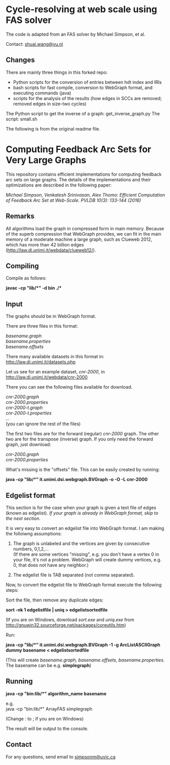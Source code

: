 
# Cycle-resolving at web scale using FAS solver


The code is adapted from an FAS solver by Michael Simpson, et al.

Contact: shuai.wang@vu.nl

Changes
--
There are mainly three things in this forked repo:
- Python scripts for the conversion of entries between hdt index and IRIs
- bash scripts for fast compile, conversion to WebGraph format, and executing commands (java)
- scripts for the analysis of the results (how edges in SCCs are removed; removed edges in size-two cycles)

The Python script to get the inverse of a graph: get_inverse_graph.py
The script: small.sh


The following is from the original readme file.


# Computing Feedback Arc Sets for Very Large Graphs

This repository contains efficient implementations for computing feedback arc sets on large graphs. The details of the implementations and their optimizations are described in the following paper:

*Michael Simpson, Venkatesh Srinivasan, Alex Thomo:
Efficient Computation of Feedback Arc Set at Web-Scale. PVLDB 10(3): 133-144 (2016)*


Remarks
--

All algorithms load the graph in compressed form in main memory. Because of the superb compression that WebGraph provides, we can fit in the main memory of a moderate machine a large graph, such as Clueweb 2012, which has more than 42 billion edges
(http://law.di.unimi.it/webdata/clueweb12/).


Compiling
--
Compile as follows:

__javac -cp "lib/\*" -d bin ./*__


Input
--

The graphs should be in WebGraph format.  

There are three files in this format:

*basename.graph* <br>
*basename.properties* <br>
*basename.offsets*

There many available datasets in this format in:
http://law.di.unimi.it/datasets.php

Let us see for an example dataset, *cnr-2000*, in
http://law.di.unimi.it/webdata/cnr-2000

There you can see the following files available for download.

*cnr-2000.graph* <br>
*cnr-2000.properties* <br>
*cnr-2000-t.graph* <br>
*cnr-2000-t.properties* <br>
*...* <br>
(you can ignore the rest of the files)

The first two files are for the forward (regular) *cnr-2000* graph. The other two are for the transpose (inverse) graph. If you only need the forward graph, just download:

*cnr-2000.graph* <br>
*cnr-2000.properties*

What's missing is the "offsets" file. This can be easily created by running:

__java -cp "lib/*" it.unimi.dsi.webgraph.BVGraph -o -O -L cnr-2000__


Edgelist format
--
This section is for the case when your graph is given a text file of edges (known as edgelist). *If your graph is already in WebGraph format, skip to the next section.*

It is very easy to convert an edgelist file into WebGraph format.
I am making the folloiwng assumptions:

1. The graph is unlabeled and the vertices are given by consecutive numbers, 0,1,2,... <br> (If there are some vertices "missing", e.g. you don't have a vertex 0 in your file, it's not a problem. WebGraph will create dummy vertices, e.g. 0, that does not have any neighbor.)

2. The edgelist file is TAB separated (not comma separated).

Now, to convert the edgelist file to WebGraph format execute the following steps:

Sort the file, then remove any duplicate edges:

**sort -nk 1 edgelistfile | uniq > edgelistsortedfile**

(If you are on Windows, download *sort.exe* and *uniq.exe* from http://gnuwin32.sourceforge.net/packages/coreutils.htm)

Run:

__java -cp "lib/*" it.unimi.dsi.webgraph.BVGraph -1 -g ArcListASCIIGraph dummy basename &lt; edgelistsortedfile__

(This will create *basename.graph, basename.offsets, basename.properties*.
The basename can be e.g. __simplegraph__)



Running
--

__java -cp "bin:lib/*" algorithm_name basename__

e.g. <br> java -cp "bin:lib/*" ArrayFAS simplegraph

(Change : to ; if you are on Windows)

The result will be output to the console.



Contact
--

For any questions, send email to simpsonm@uvic.ca
